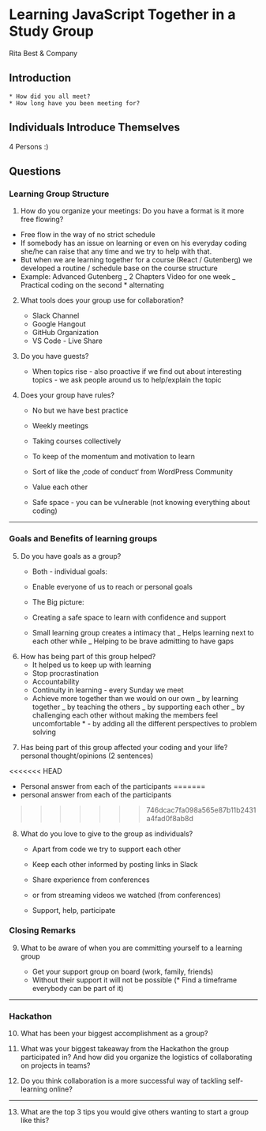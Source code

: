 # Learning JavaScript Together in a Study Group

Rita Best & Company

## Introduction

    * How did you all meet?
    * How long have you been meeting for?

## Individuals Introduce Themselves

4 Persons :)

## Questions

### Learning Group Structure

1. How do you organize your meetings:
   Do you have a format is it more free flowing?

-   Free flow in the way of no strict schedule
-   If somebody has an issue on learning or even on his everyday coding she/he can raise that any time and we try to help with that.
-   But when we are learning together for a course (React / Gutenberg) we developed a routine / schedule base on the course structure
-   Example: Advanced Gutenberg
    _ 2 Chapters Video for one week
    _ Practical coding on the second \* alternating

2. What tools does your group use for collaboration?

    - Slack Channel
    - Google Hangout
    - GitHub Organization
    - VS Code - Live Share

3. Do you have guests?
    - When topics rise - also proactive if we find out about interesting topics - we ask people around us to help/explain the topic

4) Does your group have rules?

    - No but we have best practice
    - Weekly meetings
    - Taking courses collectively
    - To keep of the momentum and motivation to learn

    - Sort of like the ‚code of conduct‘ from WordPress Community
    - Value each other
    - Safe space - you can be vulnerable (not knowing everything about coding)

---

### Goals and Benefits of learning groups

5. Do you have goals as a group?

    - Both - individual goals:
    - Enable everyone of us to reach or personal goals

    - The Big picture:
    - Creating a safe space to learn with confidence and support
    - Small learning group creates a intimacy that
      _ Helps learning next to each other while
      _ Helping to be brave admitting to have gaps

6) How has being part of this group helped?
    - It helped us to keep up with learning
    - Stop procrastination
    - Accountability
    - Continuity in learning - every Sunday we meet
    - Achieve more together than we would on our own
      _ by learning together
      _ by teaching the others
      _ by supporting each other
      _ by challenging each other without making the members feel uncomfortable \* - by adding all the different perspectives to problem solving

7. Has being part of this group affected your coding and your life?
   personal thought/opinions (2 sentences)

<<<<<<< HEAD
-   Personal answer from each of the participants
=======
-   personal answer from each of the participants
>>>>>>> 746dcac7fa098a565e87b11b2431a4fad0f8ab8d

8. What do you love to give to the group as individuals?

    - Apart from code we try to support each other
    - Keep each other informed by posting links in Slack
    - Share experience from conferences
    - or from streaming videos we watched (from conferences)

    - Support, help, participate

### Closing Remarks

9. What to be aware of when you are committing yourself to a learning group

    - Get your support group on board (work, family, friends)
    - Without their support it will not be possible
      (\* Find a timeframe everybody can be part of it)

---

### Hackathon

10. What has been your biggest accomplishment as a group?

11. What was your biggest takeaway from the Hackathon the group participated in? And how did you organize the logistics of collaborating on projects in teams?

12. Do you think collaboration is a more successful way of tackling self-learning online?

---

13. What are the top 3 tips you would give others wanting to start a group like this?
